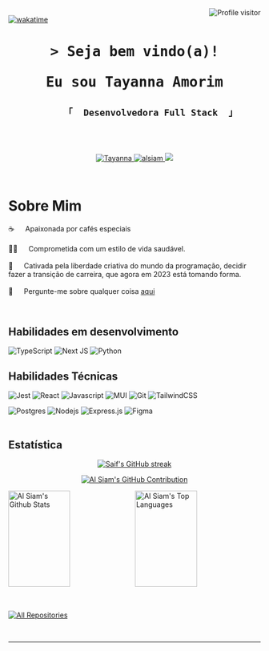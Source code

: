 <a href="https://komarev.com/ghpvc/?username=tayAmorim">
  <img align="right" src="https://komarev.com/ghpvc/?username=tayAmorim&label=Visitors&color=0e75b6&style=flat" alt="Profile visitor" />
</a>

[![wakatime](https://wakatime.com/badge/user/eebb3dd8-d9b2-40de-9b88-6fd6cac99dbc.svg)](https://wakatime.com/@eebb3dd8-d9b2-40de-9b88-6fd6cac99dbc)

<h1 align="center">
        <samp>&gt; Seja bem vindo(a)! <br>
                <p>Eu sou Tayanna Amorim</p></b>
        </samp>
</h1>

<h2 align="center">

          「  Desenvolvedora Full Stack  」

</h2>
<br>
<br>

<p align="center">
 <a href="https://www.linkedin.com/in/tayanna-amorim" target="_blank">
  <img src="https://img.shields.io/badge/LinkedIn-0077B5?style=for-the-badge&logo=linkedin&logoColor=white" alt="Tayanna"/>
 </a>
 <a href="https://www.instagram.com/amorim.tayanna" target="_blank">
  <img src="https://img.shields.io/badge/Instagram-fe4164?style=for-the-badge&logo=instagram&logoColor=white" alt="alsiam" />
 </a> 
   <a href = "mailto:amorim.tayanna@gmail.com"><img src="https://img.shields.io/badge/-Gmail-%23333?style=for-the-badge&logo=gmail&logoColor=white" target="_blank"></a>
</p>
<br />


# Sobre Mim

<p>

☕ &emsp; Apaixonada por cafés especiais <br/><br/>
🏋🏽 &emsp; Comprometida com um estilo de vida saudável. <br/><br/>
🧠 &emsp; Cativada pela liberdade criativa do mundo da programação, decidir fazer a transição de carreira, que agora em 2023 está tomando forma.<br/><br/>
💬 &emsp; Pergunte-me sobre qualquer coisa [aqui](https://github.com/tayAmorim/tayAmorim/issues)

</p>

<br/>

## Habilidades em desenvolvimento
![TypeScript](https://img.shields.io/badge/typescript-%23007ACC.svg?style=for-the-badge&logo=typescript&logoColor=white)
![Next JS](https://img.shields.io/badge/Next-black?style=for-the-badge&logo=next.js&logoColor=white)
![Python](https://img.shields.io/badge/python-3670A0?style=for-the-badge&logo=python&logoColor=ffdd54)



## Habilidades Técnicas

![Jest](https://img.shields.io/badge/-jest-%23C21325?style=for-the-badge&logo=jest&logoColor=white)
![React](https://img.shields.io/badge/-React-61DBFB?style=for-the-badge&labelColor=black&logo=react&logoColor=61DBFB)
![Javascript](https://img.shields.io/badge/Javascript-F0DB4F?style=for-the-badge&labelColor=black&logo=javascript&logoColor=F0DB4F)
![MUI](https://img.shields.io/badge/MUI-%230081CB.svg?style=for-the-badge&logo=mui&logoColor=white)
![Git](https://img.shields.io/badge/Git-F05032?style=for-the-badge&logo=git&logoColor=white)
![TailwindCSS](https://img.shields.io/badge/tailwindcss-%2338B2AC.svg?style=for-the-badge&logo=tailwind-css&logoColor=white)

![Postgres](https://img.shields.io/badge/postgres-%23316192.svg?style=for-the-badge&logo=postgresql&logoColor=white)
![Nodejs](https://img.shields.io/badge/Nodejs-3C873A?style=for-the-badge&labelColor=black&logo=node.js&logoColor=3C873A)
![Express.js](https://img.shields.io/badge/Express.js-000000?style=for-the-badge&logo=express&logoColor=white)
![Figma](https://img.shields.io/badge/figma-%23F24E1E.svg?style=for-the-badge&logo=figma&logoColor=white)
<br/>
<br/>

## Estatística

<p align="center">
  <a href="https://github.com/tayAmorim">
    <img src="https://github-readme-streak-stats.herokuapp.com/?user=tayAmorim&theme=radical&border=7F3FBF&background=0D1117" alt="Saif's GitHub streak"/>
  </a>
</p>

<p align="center">
  <a href="https://github.com/tayAmorim">
    <img src="https://github-profile-summary-cards.vercel.app/api/cards/profile-details?username=tayAmorim&theme=radical" alt="Al Siam's GitHub Contribution"/>
  </a>
</p>

<p align="left"> 
  <a  href="https://github.com/tayAmorim"><img alt="Al Siam's Github Stats" src="https://denvercoder1-github-readme-stats.vercel.app/api?username=tayAmorim&show_icons=true&count_private=true&theme=react&border_color=7F3FBF&bg_color=0D1117&title_color=F85D7F&icon_color=F8D866" height="192px" width="49.5%"/></a>
  <a href="https://github.com/tayAmorim"><img alt="Al Siam's Top Languages" src="https://denvercoder1-github-readme-stats.vercel.app/api/top-langs/?username=tayAmorim&langs_count=8&layout=compact&theme=react&border_color=7F3FBF&bg_color=0D1117&title_color=F85D7F&icon_color=F8D866" height="192px" width="49.5%"/></a>
  <br/>
</p>

<br/>
<p align="left">
  <a href="https://github.com/TayAmorim?tab=repositories" target="_blank"><img alt="All Repositories" title="Todo Repositório" src="https://img.shields.io/badge/-All%20Repos-2962FF?style=for-the-badge&logo=koding&logoColor=white"/></a>
</p>

<br/>
<hr/>
<br/>
